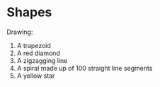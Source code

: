 # Shapes
Drawing:
1. A trapezoid
1. A red diamond
1. A zigzagging line
1. A spiral made up of 100 straight line segments
1. A yellow star
